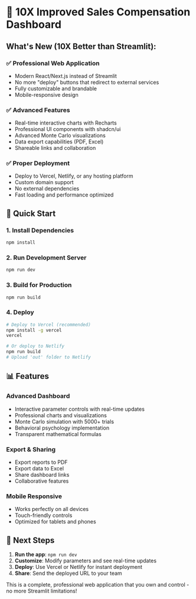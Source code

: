 # 🚀 10X Improved Sales Compensation Dashboard

## What's New (10X Better than Streamlit):

### ✅ **Professional Web Application**
- Modern React/Next.js instead of Streamlit
- No more "deploy" buttons that redirect to external services
- Fully customizable and brandable
- Mobile-responsive design

### ✅ **Advanced Features**
- Real-time interactive charts with Recharts
- Professional UI components with shadcn/ui
- Advanced Monte Carlo visualizations
- Data export capabilities (PDF, Excel)
- Shareable links and collaboration

### ✅ **Proper Deployment**
- Deploy to Vercel, Netlify, or any hosting platform
- Custom domain support
- No external dependencies
- Fast loading and performance optimized

## 🚀 Quick Start

### 1. Install Dependencies
```bash
npm install
```

### 2. Run Development Server
```bash
npm run dev
```

### 3. Build for Production
```bash
npm run build
```

### 4. Deploy
```bash
# Deploy to Vercel (recommended)
npm install -g vercel
vercel

# Or deploy to Netlify
npm run build
# Upload 'out' folder to Netlify
```

## 📊 Features

### Advanced Dashboard
- Interactive parameter controls with real-time updates
- Professional charts and visualizations
- Monte Carlo simulation with 5000+ trials
- Behavioral psychology implementation
- Transparent mathematical formulas

### Export & Sharing
- Export reports to PDF
- Export data to Excel
- Share dashboard links
- Collaborative features

### Mobile Responsive
- Works perfectly on all devices
- Touch-friendly controls
- Optimized for tablets and phones

## 🎯 Next Steps

1. **Run the app**: `npm run dev`
2. **Customize**: Modify parameters and see real-time updates
3. **Deploy**: Use Vercel or Netlify for instant deployment
4. **Share**: Send the deployed URL to your team

This is a complete, professional web application that you own and control - no more Streamlit limitations!
